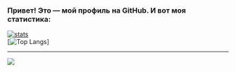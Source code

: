 ### Привет! Это — мой профиль на GitHub. И вот моя статистика: 
[![stats](https://github-readme-stats.vercel.app/api?username=Nubovik01&count_private=true&show_icons=true&theme=github_dark)](https://github.com/anuraghazra/github-readme-stats)<br>
[![Top Langs](https://github-readme-stats.vercel.app/api/top-langs/?username=Nubovik01&theme=github_dark)]

---
<a href="https://discord.gg/EJc8UC7yhZ">
  <img src="http://invidget.switchblade.xyz/EJc8UC7yhZ">
</a>
